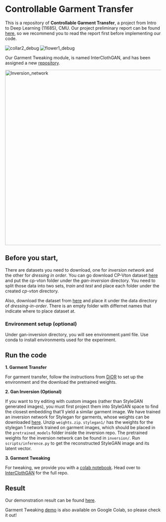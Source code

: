 # Controllable Garment Transfer

This is a repository of **Controllable Garment Transfer**, a project from Intro to Deep Learning (11685), CMU.
Our project preliminary report can be found [here](https://piazza.com/redirect/s3?bucket=uploads&prefix=paste%2Fjj4ivcv0tvk379%2F6e53b51ac6423b5821abafe166fabb1cdc1ae3cd590933d28b9af99797325d0a%2FNIPS_Template___11785__Copy__%284%29.pdf), so we recommend you to read the report first before implementing our code.


![collar2_debug](https://user-images.githubusercontent.com/76904126/167062152-32327fca-ef8d-4f09-9773-c63e6b497540.gif)
![flower1_debug](https://user-images.githubusercontent.com/76904126/167062160-4977f252-0708-4c3e-a231-f1b7cd462390.gif)

Our Garment Tweaking module, is named InterClothGAN, and has been assigned a new [repository](https://github.com/tcabezon/InterClothGAN).

<img width="568" alt="Inversion_network" src="https://user-images.githubusercontent.com/76904126/167064469-7ab8a698-c123-4a15-b450-5d76d8bbb5e3.png">


## Before you start,

There are datasets you need to download, one for *inversion network* and the other for *dressing in order*.
You can go download CP-Vton dataset [here](https://drive.google.com/drive/folders/1NxESTHGMPpUMCFsvX27N5gDwkYj7ZhoT?usp=sharing) and put the cp-vton folder under the *gan-inversion* directory. You need to split those data into two sets, *train* and *test* and place each folder under the created *cp-vton* directory.

Also, download the dataset from [here](http://mmlab.ie.cuhk.edu.hk/projects/DeepFashion/InShopRetrieval.html) and place it under the data directory of *dressing-in-order*. There is an empty folder with differnet names that indicate where to place dataset at.

### Environment setup (optional)
Under gan-inversion directory, you will see environment.yaml file. Use conda to install environments used for the experiment.

## Run the code
**1. Garment Transfer**

For garment transfer, follow the instructions from [DiOR](https://github.com/cuiaiyu/dressing-in-order.git) to set up the environment and the download the pretrained weights.

**2. Gan Inversion (Optional)**

If you want to try editing with custom images (rather than StyleGAN generated images), you must first project them into StyleGAN space to find the closest embedding that’ll yield a similar garment image. We have trained an inversion network for Stylegan for garments, whose weights can be downloaded [here](somelink). 
Unzip `weights.zip`. `stylegan1/` has the weights for the stylegan 1 network trained on garment images, which should be placed in the `pretrained_models` folder inside the inversion repo. The pretrained weights for the inversion network can be found in `inversion/`. Run `scripts/inference.py` to get the reconstructed StyleGAN image and its latent vector.

**3. Garment Tweaking**

For tweaking, we provide you with a [colab notebook](https://drive.google.com/drive/folders/13GPKKRMcBbOfDOaVDrYAs9s2GQIvr71Q?usp=sharing). Head over to [InterClothGAN](https://github.com/tcabezon/InterClothGAN/tree/ec271c773e03d9da465523a503402d28c7001752) for the full repo.

## Result

Our demonstration result can be found [here](https://drive.google.com/drive/folders/13GPKKRMcBbOfDOaVDrYAs9s2GQIvr71Q?usp=sharing).

Garment Tweaking [demo](https://colab.research.google.com/drive/1-QHc6oF_Xthj1Po558gd7dQLZyD9oDuh?usp=sharing) is also available on Google Colab, so please check it out!
